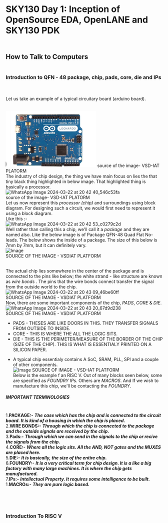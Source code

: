 # SKY130 Day 1: Inception of OpenSource EDA, OpenLANE and SKY130 PDK
## <br> How to Talk to Computers
### <br> Introduction to QFN - 48 package, chip, pads, core, die and IPs
<br>
<br> Let us take an example of a typical circuitary board (arduino board). 

<br> ![Alt text](https://github.com/VAANYA-SHARMA/ADVANCED-PHYSICAL-DESIGN-USING-OPENLANE-SKY130/blob/main/Screenshot%202025-01-27%20142440.png
)
source of the image- VSD-IAT PLATORM
<br> The industry of chip design, the thing we have main focus on lies the that tiny black thing highlighted in below image. That highlighted thing is basically a processor.
<br> ![WhatsApp Image 2024-03-22 at 20 42 40_546c53fa](https://github.com/VAANYA-SHARMA/Advanced-Physical-Design-using-OPENLANE-Sky-130/assets/163661889/77287e70-be46-4858-9855-655b4036fe4d)
<br> source of the image- VSD-IAT PLATORM
<br> Let us now represent this _processor (chip)_ and surroundings using block diagram. For designing such a circuit, we would first need to represent it using a block diagram.
<br> Like this :-
<br> ![WhatsApp Image 2024-03-22 at 20 42 53_c0279c2d](https://github.com/VAANYA-SHARMA/Advanced-Physical-Design-using-OPENLANE-Sky-130/assets/163661889/e4aa7533-886a-483b-b1ec-ad111819a3db)
<br> Well rather than calling this a chip, we'll call it a _package_ and they are named also. Like the below image is of Package QFN-48 Quad Flat No-leads. The below shows the inside of a package. The size of this below is 7mm by 7mm, but it can definitely vary.
<br> ![Image](https://github.com/user-attachments/assets/192ac6c3-f0cd-49ce-a143-e2f7f1a279a6)
<br> SOURCE OF THE IMAGE - VSDIAT PLATFORM

<br> The actual chip lies somewhere in the center of the package and is connected to the pins like below; the white strand - like structure are known as _wire bonds_ . The pins that the wire bonds connect transfer the signal from the outside world to the chip.
<BR> ![WhatsApp Image 2024-03-22 at 20 43 09_46be60ff](https://github.com/VAANYA-SHARMA/Advanced-Physical-Design-using-OPENLANE-Sky-130/assets/163661889/cae4a683-eabd-421e-a0bd-f1d08eecb9fe) 
<br> SOURCE OF THE IMAGE - VSDIAT PLATFORM
<br> Now, there are some important components of the chip, _PADS_, _CORE_ & _DIE_.
![WhatsApp Image 2024-03-22 at 20 43 20_67d9d238](https://github.com/VAANYA-SHARMA/Advanced-Physical-Design-using-OPENLANE-Sky-130/assets/163661889/4aafde57-5a33-4864-a7fb-0f7b566c83fa)
<br> SOURCE OF THE IMAGE - VSDIAT PLATFORM

* PADS - THESES ARE LIKE DOORS IN THIS. THEY TRANSFER SIGNALS FROM OUTSIDE TO INSIDE.
* CORE - THIS IS WHERE THE ALL THE LOGIC SITS.
* DIE - THIS IS THE PERIMETER/MEASURE OF THE BORDER OF THE CHIP (SIZE OF THE CHIP). THIS IS WHAT IS ESSENTIALY PRINTED ON A SILICON PAPER.

- A typical chip essentialy contains A SoC, SRAM, PLL, SPI and a couple of other components.
<br> ![Image](https://github.com/user-attachments/assets/3c37f1bb-b281-499b-8568-b912d3a77d2f)
SOURCE OF IMAGE - VSD-IAT PLATFORM
<BR> Below is the example f an RISC V. Out of many blocks seen below, some are specified as _FOUNDRY IPs_. Others are _MACROS_. And If we wish to manufacture this chip, we'll be contacting the _FOUNDRY_.

##### _IMPORTANT TERMINOLOGIES_

<br> 1.**PACKAGE:-** ***The case which has the chip and is connected to the circuit board. It is kind of a housing in which the chip is placed.***
<br> 2.**WIRE BONDS:-** ***Through which the chip is connected to the package and the outside signals are received by the chip.***
<br> 3.**Pads:-** ***Through which we can send in the signals to the chip or recive the signals from the chip.***
<br> 4.**CORE:-** ***Where all the logic sits. All the AND, NOT gates and the MUXES are placed here.***
<br> 5.**DIE:-** ***It is basically, the size of the entire chip.***
<br> 6.**FOUNDRY:-** ***It is a very critical term for chip design. It is a like a big factory with many large machines. It is where the chip gets manufactured.***
<br> 7.**IPs:-** ***Intellectual Property. It requires some _intelligence_ to be built.***
<br> 1.**MACROs:-** ***They are pure logic based.***

 ### <br> <BR> <BR> Introduction To RISC V




  




